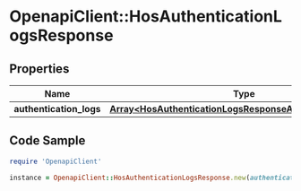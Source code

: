 # OpenapiClient::HosAuthenticationLogsResponse

## Properties
Name | Type | Description | Notes
------------ | ------------- | ------------- | -------------
**authentication_logs** | [**Array&lt;HosAuthenticationLogsResponseAuthenticationLogs&gt;**](HosAuthenticationLogsResponseAuthenticationLogs.md) |  | [optional] 

## Code Sample

```ruby
require 'OpenapiClient'

instance = OpenapiClient::HosAuthenticationLogsResponse.new(authentication_logs: null)
```


